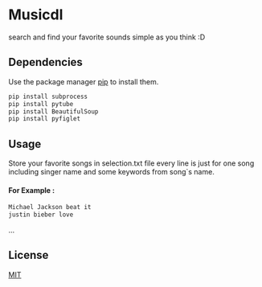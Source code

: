 # Musicdl
search and find your favorite sounds simple as you think :D

## Dependencies
Use the package manager [pip](https://pip.pypa.io/en/stable/) to install them.

```bash
pip install subprocess
pip install pytube
pip install BeautifulSoup
pip install pyfiglet
```

## Usage
Store your favorite songs in selection.txt file every line is just for one song including singer name and some keywords from song`s name.

#### For Example :
```bash
Michael Jackson beat it
justin bieber love
```
...

## License
[MIT](https://choosealicense.com/licenses/mit/)
